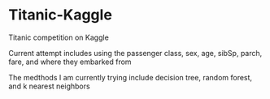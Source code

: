 # Titanic-Kaggle
Titanic competition on Kaggle

Current attempt includes using the passenger class, sex, age, sibSp, parch, fare, and where they embarked from

The medthods I am currently trying include decision tree, random forest, and k nearest neighbors
